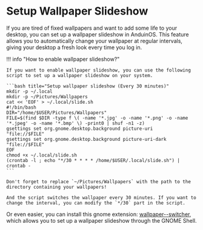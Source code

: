 # Setup Wallpaper Slideshow

If you are tired of fixed wallpapers and want to add some life to your desktop, you can set up a wallpaper slideshow in AnduinOS. This feature allows you to automatically change your wallpaper at regular intervals, giving your desktop a fresh look every time you log in.

!!! info "How to enable wallpaper slideshow?"

    If you want to enable wallpaper slideshow, you can use the following script to set up a wallpaper slideshow on your system.

    ```bash title="Setup wallpaper slideshow (Every 30 minutes)"
    mkdir -p ~/.local
    mkdir -p ~/Pictures/Wallpapers
    cat << 'EOF' > ~/.local/slide.sh
    #!/bin/bash
    DIR="/home/$USER/Pictures/Wallpapers"
    FILE=$(find $DIR -type f \( -name '*.jpg' -o -name '*.png' -o -name '*.jpeg' -o -name '*.bmp' \) -print0 | shuf -n1 -z)
    gsettings set org.gnome.desktop.background picture-uri      "file://$FILE"
    gsettings set org.gnome.desktop.background picture-uri-dark "file://$FILE"
    EOF
    chmod +x ~/.local/slide.sh
    (crontab -l ; echo "*/30 * * * * /home/$USER/.local/slide.sh") | crontab -
    ```

    Don't forget to replace `~/Pictures/Wallpapers` with the path to the directory containing your wallpapers!

    And the script switches the wallpaper every 30 minutes. If you want to change the interval, you can modify the `*/30` part in the script.

Or even easier, you can install this gnome extension: [wallpaper--switcher](https://extensions.gnome.org/extension/4812/wallpaper-switcher/), which allows you to set up a wallpaper slideshow through the GNOME Shell.
